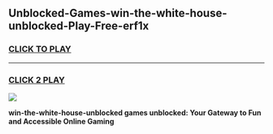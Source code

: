 
## Unblocked-Games-win-the-white-house-unblocked-Play-Free-erf1x
<h3>
<a href="https://premium76.site?title=win-the-white-house-unblocked&ref=12A">CLICK TO PLAY</a></h3>
<hr>

<h3>
<a href="https://premium76.site?title=win-the-white-house-unblocked&ref=12A">CLICK 2 PLAY</a>
  
</h3>

<a href="https://premium76.site?title=win-the-white-house-unblocked&ref=12A"><img src="https://clearcache.store/games.png"></a>


**win-the-white-house-unblocked games unblocked: Your Gateway to Fun and Accessible Online Gaming**
